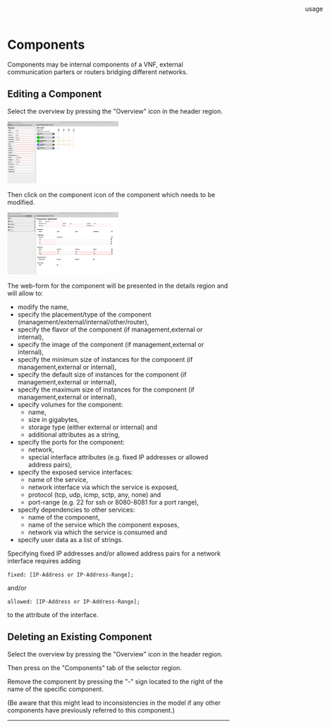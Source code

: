 Components
==========

Components may be internal components of a VNF, external communication parters or routers bridging different networks.

Editing a Component
-------------------

Select the overview by pressing the "Overview" icon in the header region.

<img src="images/overview.png" alt="Overview" width="50%"/>

Then click on the component icon of the component which needs to be modified.

<img src="images/component.png" alt="Component" width="50%"/>

The web-form for the component will be presented in the details region and will allow to:

* modify the name,
* specify the placement/type of the component (management/external/internal/other/router),
* specify the flavor of the component (if management,external or internal),
* specify the image of the component (if management,external or internal),
* specify the minimum size of instances for the component (if management,external or internal),
* specify the default size of instances for the component (if management,external or internal),
* specify the maximum size of instances for the component (if management,external or internal),
* specify volumes for the component:
  * name,
  * size in gigabytes,
  * storage type (either external or internal) and
  * additional attributes as a string,
* specify the ports for the component:
  * network,
  * special interface attributes (e.g. fixed IP addresses or allowed address pairs),
* specify the exposed service interfaces:
  * name of the service,
  * network interface via which the service is exposed,
  * protocol (tcp, udp, icmp, sctp, any, none) and
  * port-range (e.g. 22 for ssh or 8080-8081 for a port range),
* specify dependencies to other services:
  * name of the component,
  * name of the service which the component exposes,
  * network via which the service is consumed and
* specify user data as a list of strings.   

Specifying fixed IP addresses and/or allowed address pairs for a network interface requires adding

```
fixed: [IP-Address or IP-Address-Range];
```

and/or

```
allowed: [IP-Address or IP-Address-Range];
```

to the attribute of the interface.

Deleting an Existing Component
------------------------------

Select the overview by pressing the "Overview" icon in the header region.

Then press on the "Components" tab of the selector region.

Remove the component by pressing the "-" sign located to the right of the name of the specific component.

(Be aware that this might lead to inconsistencies in the model if any other components have previously referred to this component.)

-----

<div style="z-index:100; position: fixed; top: 16px; right: 16px;"><a style="text-decoration: none;" href="doc.html?usage.md">usage</a></div>
